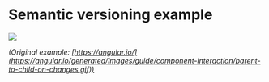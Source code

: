 # Semantic versioning example

![](https://raw.githubusercontent.com/aron123/infosystems-20-21-II/week03/semantic-versioning/docs/semantic-versioning.png)

*(Original example: [https://angular.io/](https://angular.io/generated/images/guide/component-interaction/parent-to-child-on-changes.gif))*
